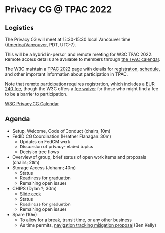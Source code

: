 # Privacy CG @ TPAC 2022

## Logistics

The Privacy CG will meet at 13:30-15:30 local Vancouver time ([America/Vancouver](https://www.timeanddate.com/worldclock/canada/vancouver), PDT, UTC-7).

This will be a hybrid in-person and remote meeting for W3C TPAC 2022.  Remote access details are available to members through [the TPAC calendar](https://www.w3.org/events/meetings/5c485220-8b07-4574-83d8-47a55b50ed1d).

The W3C maintain a [TPAC 2022](https://www.w3.org/2022/09/TPAC/) page with details for [registration](https://www.w3.org/register/tpac2022), [schedule](https://www.w3.org/calendar/tpac2022/), and other important information about participation in TPAC.

Note that remote participation requires registration, which includes a [EUR 240 fee](https://www.w3.org/2022/09/TPAC/registration.html#fees), though the W3C offers a [fee waiver](https://www.w3.org/2022/09/TPAC/registration.html#waiver) for those who might find a fee to be a barrier to participation.

[W3C Privacy CG Calendar](https://www.w3.org/groups/cg/privacycg/calendar)

## Agenda

* Setup, Welcome, Code of Conduct (chairs; 10m)
* FedID CG Coordination (Heather Flanagan: 30m)
  * Updates on FedCM work
  * Discussion of privacy-related topics
  * Decision tree flows
* Overview of group, brief status of open work items and proposals (chairs; 20m)
* Storage Access (Johann; 40m)
  * Status
  * Readiness for graduation
  * Remaining open issues
* CHIPS (Dylan ?; 30m)
  * [Slide deck](https://drive.google.com/file/d/1wSUfOb7BIjtmsO6TdxyBMmw3RUQqCtGa/view)
  * Status
  * Readiness for graduation
  * Remaining open issues
* Spare (10m)
  * To allow for a break, transit time, or any other business
  * As time permits, [navigation tracking mitigation proposal](https://github.com/wanderview/bounce-tracking-mitigations/blob/main/explainer.md) (Ben Kelly)
